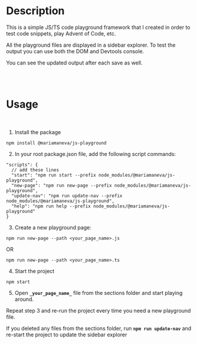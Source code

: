 # Description

This is a simple JS/TS code playground framework that I created in order to test code snippets, play Advent of Code, etc.

All the playground files are displayed in a sidebar explorer. To test the output you can use both the DOM and Devtools console.

You can see the updated output after each save as well.

<br/>
<br/>

# Usage

<br/>

1. Install the package

```
npm install @mariamaneva/js-playground
```

2. In your root package.json file, add the following script commands:

```
"scripts": {
  // add these lines
  "start": "npm run start --prefix node_modules/@mariamaneva/js-playground",
  "new-page": "npm run new-page --prefix node_modules/@mariamaneva/js-playground",
  "update-nav": "npm run update-nav --prefix node_modules/@mariamaneva/js-playground",
  "help": "npm run help --prefix node_modules/@mariamaneva/js-playground"
}
```

3. Create a new playground page:

```
npm run new-page --path <your_page_name>.js
```

OR

```
npm run new-page --path <your_page_name>.ts
```

4. Start the project

```
npm start
```

5.  Open **`_your_page_name_`** file from the sections folder and start playing around.

Repeat step 3 and re-run the project every time you need a new playground file.

If you deleted any files from the sections folder, run **`npm run update-nav`** and re-start the project to update the sidebar explorer
